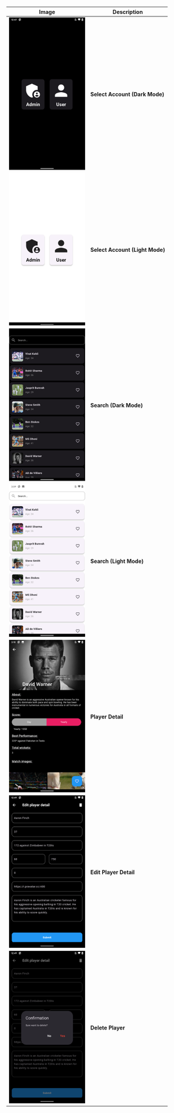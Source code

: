 | Image                                             | Description               |
|---------------------------------------------------|---------------------------|
| <img src="/assets/screen_shots/select_account_dark.png" alt="fishy" width="200px" class="bg-primary"> | **Select Account (Dark Mode)** |
| <img src="/assets/screen_shots/select_account_light.png" alt="fishy" width="200px" class="bg-primary"> | **Select Account (Light Mode)** |
| <img src="/assets/screen_shots/search_dark.png" alt="fishy" width="200px" class="bg-primary"> | **Search (Dark Mode)**         |
| <img src="/assets/screen_shots/search_light.png" alt="fishy" width="200px" class="bg-primary"> | **Search (Light Mode)**         |
| <img src="/assets/screen_shots/player_detail.png" alt="fishy" width="200px" class="bg-primary"> | **Player Detail**               |
| <img src="/assets/screen_shots/edit_player_detail.png" alt="fishy" width="200px" class="bg-primary"> | **Edit Player Detail**          |
| <img src="/assets/screen_shots/delete.png" alt="fishy" width="200px" class="bg-primary"> | **Delete Player**               |
